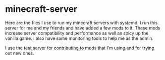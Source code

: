 # minecraft-server

Here are the files I use to run my minecraft servers with systemd. I run this server for me and my friends and have added a few mods to it. These mods increase server compatibility and performance as well as spicy up the vanilla game. I also have some monitoring tools to help me as the admin. 

I use the test server for contributing to mods that I'm using and for trying out new ones.
